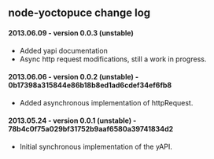## node-yoctopuce change log

#### 2013.06.09 - version 0.0.3 (unstable)

- Added yapi documentation
- Async http request modifications, still a work in progress.

#### 2013.06.06 - version 0.0.2 (unstable) - 0b17398a315844e86b18b8ed1ad6cdef34ef6fb8

- Added asynchronous implementation of httpRequest.

####  2013.05.24 - version 0.0.1 (unstable) - 78b4c0f75a029bf31752b9aaf6580a39741834d2

- Initial synchronous implementation of the yAPI.
